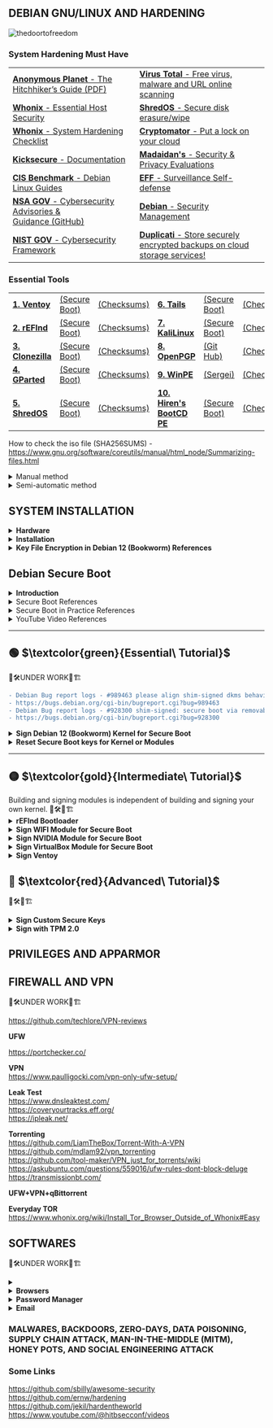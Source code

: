 ## DEBIAN GNU/LINUX AND HARDENING

![thedoortofreedom](https://github.com/RENANZG/My-Debian-GNU-Linux/assets/53377291/f24266c3-b530-4586-adaa-55bbd808f7eb)


### System Hardening Must Have
<table>
  <tr>
   <td><a href="https://anonymousplanet.org/" target="_blank"><b>Anonymous Planet</b> - The Hitchhiker’s Guide</a><a href="https://anonymousplanet.org/export/guide.pdf" target="_blank">&nbsp(PDF)</a></td>
   <td><a href="https://www.virustotal.com/gui/home/upload" target="_blank"><b>Virus Total</b> - Free virus, malware and URL online scanning</a></td>
  </tr>
   <tr>
  <td><a href="https://www.whonix.org/wiki/Essential_Host_Security" target="_blank"><b>Whonix</b> - Essential Host Security</a></td>
  <td><a href="https://github.com/PartialVolume/shredos.x86_64" target="_blank"><b>ShredOS</b> - Secure disk erasure/wipe</a></td>
  </tr>
  <tr>
  <td><a href="https://www.whonix.org/wiki/System_Hardening_Checklist" target="_blank"><b>Whonix</b> - System Hardening Checklist</a></td>
  <td><a href="https://cryptomator.org/" target="_blank"><b>Cryptomator</b> - Put a lock on your cloud</a></td>
  </tr>
  <tr>
  <td><a href="https://www.kicksecure.com/wiki/Documentation" target="_blank"><b>Kicksecure</b> - Documentation</a></td>
  <td><a href="https://madaidans-insecurities.github.io/"><b>Madaidan's</b> - Security & Privacy Evaluations</a></td>
  </tr>
  <tr>
  <td><a href="https://www.cisecurity.org/benchmark/debian_linux" target="_blank"><b>CIS Benchmark</b> - Debian Linux Guides</a></td>
  <td><a href="https://ssd.eff.org/" target="_blank"><b>EFF</b> - Surveillance Self-defense</a></td>
  </tr>
  <tr>
  <td><a href="https://www.nsa.gov/Press-Room/Cybersecurity-Advisories-Guidance" target="_blank"><b>NSA GOV</b> - Cybersecurity Advisories & Guidance</a><a href="https://github.com/nsacyber" target="_blank">&nbsp(GitHub)</a></td>
  <td><a href="https://wiki.debian.org/SecurityManagement" target="_blank"><b>Debian</b> - Security Management</a></td>
  </tr>
  <tr>
  <td><a href="https://www.nist.gov/cyberframework" target="_blank"><b>NIST GOV</b> - Cybersecurity Framework</a></td>
  <td><a href="https://www.duplicati.com/" target="_blank"><b>Duplicati</b> - Store securely encrypted backups on cloud storage services!</a></td>
    </tr>
</table>

### Essential Tools
<table>
  <tr>
    <td><a href="https://www.ventoy.net/en/download.html" target="_blank"><b>1. Ventoy</b></a></td>
    <td><a href="https://www.ventoy.net/en/doc_secure.html" target="_blank">(Secure Boot)</a></td>
    <td><a href="https://www.ventoy.net/en/download.html" target="_blank">(Checksums)</a></td>
     <td><a href="https://tails.net/news/new_domain/index.en.html" target="_blank"><b>6. Tails</b></a></td>
    <td><a href="https://tails.net/contribute/design/UEFI/archive/" target="_blank">(Secure Boot)</a></td>
    <td><a href="https://tails.net/install/index.en.html" target="_blank">(Checksums)</a></td>
  </tr>
<tr>
   <td><a href="http://www.rodsbooks.com/refind/getting.html" target="_blank"><b>2. rEFInd</b></a></td>
    <td><a href="http://www.rodsbooks.com/refind/secureboot.html" target="_blank">(Secure Boot)</a></td>
    <td><a href="https://sourceforge.net/p/refind/code/ci/master/tree/" target="_blank">(Checksums)</a></td> 
    <td><a href="https://www.kali.org/get-kali/#kali-installer-images" target="_blank"><b>7. KaliLinux</b></a></td>
    <td><a href="" target="_blank">(Secure Boot)</a></td>
    <td><a href="" target="_blank">(Checksums)</a></td>
  </tr>
 <tr>
    <td><a href="https://clonezilla.org/downloads.php" target="_blank"><b>3. Clonezilla</b></a></td>
    <td><a href="https://clonezilla.org/downloads.php" target="_blank">(Secure Boot)</a></td>
    <td><a href="https://clonezilla.org/downloads.php" target="_blank">(Checksums)</a></td>
    <td><a href="https://www.openpgp.org/software/" target="_blank"><b>8. OpenPGP</b></a></td>
    <td><a href="https://github.com/OpenPGP/openpgp.org" target="_blank">(Git Hub)</a></td>
    <td><a href="https://keys.openpgp.org/" target="_blank">(Checksums)</a></td>
  </tr>
  <tr>
    <td><a href="https://gparted.org/livecd.php" target="_blank"><b>4. GParted</b></a></td>
    <td><a href="https://gparted.org/download.php" target="_blank">(Secure Boot)</a></td>
    <td><a href="https://gparted.org/gpg-verify.php" target="_blank">(Checksums)</a></td>
    <td><a href="https://learn.microsoft.com/en-us/windows-hardware/manufacture/desktop/winpe-intro?view=windows-11" target="_blank"><b>9. WinPE</b></a></td>
    <td><a href="https://sergeistrelec.name/" target="_blank">(Sergei)</a></td>
    <td><a href="https://sergeistrelec.name/version_history_en.html" target="_blank">(Checksums)</a></td>
  </tr>
  <tr>
    <td><a href="https://github.com/PartialVolume/shredos.x86_64" target="_blank"><b>5. ShredOS</b></a></td>
    <td><a href="" target="_blank">(Secure Boot)</a></td>
    <td><a href="" target="_blank">(Checksums)</a></td>
    <td><a href="https://www.hirensbootcd.org/" target="_blank"><b>10. Hiren's BootCD PE</b></a></td>
    <td><a href="" target="_blank">(Secure Boot)</a></td>
    <td><a href="https://www.hirensbootcd.org/download/" target="_blank">(Checksums)</a></td>
   </tr>
</table>

How to check the iso file (SHA256SUMS) - https://www.gnu.org/software/coreutils/manual/html_node/Summarizing-files.html  
<details>
<summary>Manual method</summary>  
<p>The SHA-256 checksum hashes in a file called SHA256SUMS in the same directory listing as the download page.</p>
<p>First open a terminal and go to the correct directory to check a downloaded iso file:  </p>
<p>cd download_directory  </p>
<p>Then run the following command from within the download directory.  </p>
<p>sha256sum name.iso  </p>
<p>sha256sum should then print out a single line after calculating the hash:  </p>
<p>sdd31231c0421be56f39c7a31245c423fgcc3b048ds321a3e83d2c4d714fa9a76 *name.iso  </p>
<p>Compare the hash (the alphanumeric string on left) that your machine calculated with the corresponding hash in the SHA256SUMS file.  </p>
</details>

</table>
<details>
<summary>Semi-automatic method</summary>  
<p>First download the SHA256SUMS and SHA256SUMS.gpg files to the same directory as the iso. Then run the following commands in a terminal.  </p>
<p>cd download_directory  </p>
<p>sha256sum -c SHA256SUMS 2>&1 | grep OK  </p>
<p>The sha256sum line should output a line such as:  </p>
<p>name.iso: OK  </p>
<p>If the OK for your file appears, that indicates the hash matches.  </p>
</details>  

## SYSTEM INSTALLATION 


<details>
<summary><b>Hardware</b></summary>  
<p></p>

• Points to check:
1.Security  
https://en.wikipedia.org/wiki/Hardware-based_full_disk_encryption    

2.Compatibility  
https://linux-hardware.org    

3.Performance  

4.Cost benefit  

<br></br>
</details>  

<details>
<summary><b>Installation</b></summary>  
<p></p>

• Installation Guides:  
Linux on UEFI:A Quick Installation Guide  
http://www.rodsbooks.com/linux-uefi/  
Linux Dabbler - Scripts to run after installing debian  
https://github.com/linuxdabbler/debian-install-scripts  
Nilsmeyer - An ansible role for bootstrapping new Debian based systems, including setting up partitions, file systems, encryption (luks), RAID and LVM  
https://github.com/nilsmeyer/ansible-debootstrap  

• Partitioning scenarios: advantages and disadvantages:
https://wiki.archlinux.org/title/dm-crypt/Encrypting_an_entire_system  
https://wiki.archlinux.org/title/dm-crypt/Device_encryption#top-page   

• Encryption:
https://wiki.archlinux.org/title/Security      
https://wiki.archlinux.org/title/Data-at-rest_encryption    
https://en.wikipedia.org/wiki/Disk_encryption#Implementations    

<br></br>
</details>  

<details>
<summary><b>Key File Encryption in Debian 12 (Bookworm) References</b></summary> 
<ul>
<li>https://github.com/aomgiwjc/Unix-Bootstrap-Installs/wiki/Debian-BTRFS-Luks-Encryption-Installation-Method---Jan.-2023</li>
<li>https://cloudkid.fr/unlock-a-luks-partition-with-a-usb-key</li>
<li>https://blog.fidelramos.net/software/unlock-luks-usb-drive</li>
<li>https://tqdev.com/2022-luks-with-usb-unlock</li>
<li>https://www.willhaley.com/blog/unlock-luks-volumes-with-usb-key</li>
<li>https://www.dwarmstrong.org/fde-debian</li>
<li>https://www.cyberciti.biz/hardware/cryptsetup-add-enable-luks-disk-encryption-keyfile-linux</li>
<li>https://github.com/aomgiwjc/Unix-Bootstrap-Installs.wiki.git</li>
</ul>
<br></br>
</details>  

## Debian Secure Boot 

<details>
<summary><b>Introduction</b></summary>  
<p></p>

    "Most modern systems will ship with SB enabled - they will not run any unsigned code by default, but it is possible to change the firmware configuration to either disable SB or to enroll extra signing keys." "The whole point of Secure Boot is to prevent malware from gaining control of the computer. Therefore, when booting with Secure Boot active, Fedora 18 and later, Ubuntu 16.04 and later, and probably other distributions restrict actions that some Linux users take for granted. For instance, Linux kernel modules must be signed, which complicates use of third-party kernel drivers, such as Nvidia's and AMD/ATI's proprietary video drivers. More recent kernels may, if Secure Boot is active, also check that they were launched from a boot loader that honors Secure Boot, and shut down if this was not the case.    
    To launch a locally-compiled kernel, you must sign it with a MOK and register that MOK with the system. (In both cases, you can register a hash rather than sign the binary; but this approach results in an ever-growing database in NVRAM, which is undesirable.) The extent of such restrictions is entirely up to those who develop and sign the boot loader launched by Shim and the kernel launched by that boot loader, though. Some distributions ship kernels that are relatively unencumbered by added security restrictions.  
    As a practical matter, if you want to use Shim, you have two choices: You can run a distribution that provides its own signed version of Shim, such as Fedora 18 or later or Ubuntu 12.10 or later; or you can run a signed version from such a distribution or from another source, add your own MOK, and sign whatever binaries you like. This first option is quite straightforward if you happen to want to use a distribution that ships with Shim, and it requires little extra elaboration." "If you want to build and run your own kernel (e.g. for development or debugging), then you will obviously end up making binaries that are not signed with the Debian key. If you wish to use those binaries, you will need to either sign them yourself and enroll the key used with MOK or disable SB."    
<p></p>
</details>  

<details>
<summary>Secure Boot References</summary>  
<ul>
<li>https://www.rodsbooks.com/efi-bootloaders</li>
<li>https://www.rodsbooks.com/efi-bootloaders/controlling-sb.html</li>
<li>https://www.rodsbooks.com/efi-bootloaders/secureboot.html</li>
<li>https://wiki.ubuntu.com/UEFI/SecureBoot</li>
<li>https://wiki.ubuntu.com/UEFI/SecureBoot/DKMS</li>
<li>https://www.debian.org/security/2020-GRUB-UEFI-SecureBoot/index.en.html</li>
<li>https://kernel-team.pages.debian.net/kernel-handbook/</li>
<li>https://docs.kernel.org/admin-guide/module-signing.html</li>
<li>https://www.openssl.org/docs/man1.0.2/man1/openssl-req.html</li>
<li>https://www.elstel.org/debcheckroot</li>
<li>https://www.kicksecure.com/wiki/Verified_Boot</li>
<li>https://0pointer.net/blog/authenticated-boot-and-disk-encryption-on-linux.html</li>
<li>https://stack.nexedi.com/P-VIFIB-Enhanced.UEFI.Secure.Boot.Debian</li>
</li>https://www.kernel.org/doc/html/v4.20/admin-guide/module-signing.html</li>
<li>https://wiki.archlinux.org/title/Unified_Extensible_Firmware_Interface/Secure_Boot</li>
<li>https://github.com/nsacyber/TrustedSHIM</li>
<li>https://github.com/nsacyber/HIRS</li>
<li>https://manpages.debian.org/stretch/keyutils/keyctl.1.en.html</li>
<li>https://manpages.debian.org/testing/pesign/pesign.1.en.html</li>
<li>https://manpages.debian.org/testing/libnss3-tools/index.html</li>
<li><a href="https://media.defense.gov/2020/Sep/15/2002497594/-1/-1/0/CTR-UEFI-Secure-Boot-Customization-UOO168873-20.PDF" target="_blank">NSA - Cybersecurity Technical Report PDF</a></li>
</ul>
</details>  

<details>
<summary>Secure Boot in Practice References</summary>  
<ul>
<li>https://www.rodsbooks.com/efi-bootloaders/secureboot.html#using_signed</li>
<li>https://www.rodsbooks.com/efi-bootloaders/controlling-sb.html</li>
<li>https://www.rodsbooks.com/efi-bootloaders/sb-modules.html</li>
<li>https://wiki.debian.org/SecureBoot</li>
<li>https://github.com/sitmsiteman/secure-boot-in-debian-based-distro</li>
<li>https://github.com/Batu33TR/secureboot-mok-keys</li>
<li>https://github.com/M-P-P-C/Signing-an-Ubuntu-Kernel-for-Secure-Boot</li>
<li>https://mjg59.dreamwidth.org/18945.html</li>
<li>https://medium.com/@vvvrrooomm/practical-secure-boot-for-linux-d91021ae6471</li>
<li>https://askubuntu.com/questions/762254/why-do-i-get-required-key-not-available-when-install-3rd-party-kernel-modules</li>
<li>https://help.eset.com/efs/8.1/en-US/secure-boot.html</li>
<li>https://help.ggcircuit.com/knowledge/how-to-inject-custom-secure-boot-keys-example</li>
<li>https://www.lastdragon.net/?p=2513</li>
<li>https://blogs.oracle.com/linux/post/the-machine-keyring</li>
<li>https://paldan.altervista.org/signed-linux-kernel-deb-creation-how-to/?doing_wp_cron=1690057748.1645970344543457031250 </li>
<li>https://www.linuxjournal.com/content/take-control-your-pc-uefi-secure-boot</li>
<li>https://access.redhat.com/documentation/de-de/red_hat_enterprise_linux/8/html/managing_monitoring_and_updating_the_kernel/signing-a-kernel-and-modules-for-secure-boot_managing-monitoring-and-updating-the-kernel</li>
</ul>
</details>  

<details>
<summary>YouTube Video References</summary>  
<ul>
<li>Use UEFI Secure Boot NOW! (Trafotin)](https://www.youtube.com/watch?v=Mqh9o8YY2dg)</li>
<li>Best Practices for UEFI Secure Boot Customization (UEFIForum)](https://www.youtube.com/watch?v=WBemkwMHLJM)</li>
<li>Secure Boot from A to Z (The Linux Foundation)](https://www.youtube.com/watch?v=jtLQ8SzfrDU)</li>
<li>Secure Boot. In Debian. In Buster. Really (DebConf Videos)](https://www.youtube.com/watch?v=_3mwK6AXo_k)</li>
<li>EFI secure boot con Debian 11 (La cueva del ultimo dragon Last Dragon)](https://www.youtube.com/watch?v=33-CL2fBvlE)</li>
<li>Automating Secure Boot testing(FOSDEM)](https://www.youtube.com/watch?v=qtyRR-KbXYQ)</li>
</ul>
</details> 

------------------------------------------------------------------------------------------------------------------------------------------

## :green_circle: $\textcolor{green}{Essential\ Tutorial}$  

👷🛠️UNDER WORK🚧🏗    
```diff
- Debian Bug report logs - #989463 please align shim-signed dkms behaviour with Ubuntu  
- https://bugs.debian.org/cgi-bin/bugreport.cgi?bug=989463  
- Debian Bug report logs - #928300 shim-signed: secure boot via removable media path unavailable  
- https://bugs.debian.org/cgi-bin/bugreport.cgi?bug=928300  
```  
<DIV class="section" id="VERDE">
<details>
<summary><b>Sign Debian 12 (Bookworm) Kernel for Secure Boot</b></summary>  
<p></p>

<b>1.First steps </b>   

Has the system booted via Secure Boot?
```
$ su -
Password:
# mokutil --sb-state
SecureBoot enabled
```
or
```
$ sudo mokutil --sb-state
SecureBoot enabled
```
What keys are on my system?
```
$ sudo mokutil --list-enrolled
or
$ sudo mokutil --list-enrolled | grep Subject:
```

Also the command <ins>modinfo</ins> prints the signature if available, for example:
```
# modinfo /lib/modules/6.1.0-11-amd64/kernel/mm/zsmalloc.ko 
```

<b>2.Place to auto-generated MOK</b>

MOK - Machine Owner Key

<details>
<summary><b>Introduction</b></summary>  
The use of mokutil that's most relevant to this page is to import a MOK. In this context, importing refers to storing a MOK in the computer's NVRAM, along with a flag to tell Shim and MokUtil that the MOK is there and ready to be enlisted when you next reboot the computer. Keys can be added and removed in the MOK list by the user, entirely separate from the distro CA key. Unlike Debian, Ubuntu has chosen to place their auto-generated MOK at "/var/lib/shim-signed/mok/", which some software--such as Oracle's virtualbox package -expect to be present. Note that using this same location may result in future conflicts. Warning: The MOK.key file is extremely sensitive! An attacker who gains access to it could generate binaries that your computer would accept as authorized. You should change permissions to prevent unauthorized access, and ideally store it on an encrypted external storage medium and unplug it when you're not signing binaries.If you see the key there (consisting of the files MOK.der, MOK.pem and MOK.priv) then you can use these, rather than creating your own.
</details>

First make sure the key doesn't exist yet:
```
$ ls /var/lib/shim-signed/mok/
```
To create a folder to MOK key:
```
$ su -
# mkdir -p /var/lib/shim-signed/mok/
```
You can choose another place like "/etc/mok_key/" since there is no standard location at the moment.
```
# mkdir -p /etc/mok_key/
```

<b>3.Generating a new key</b>

Before you create the public and private key for signing the kernel, you need to access the folder you created to be the destination of the keys:
```
# cd /var/lib/shim-signed/mok/
or
# cd /etc/mok_key/
```
Then create the public (MOK Crtificate .der) and private key (MOK Signing Key .priv) for signing the kernel and already convet DER to PEM format:
```
# openssl req -config ./mokconfig.cnf -new -x509 -newkey rsa:2048 -nodes -days 36500 -outform DER -keyout "MOK.priv" -out "MOK.der" -subj "/CN=ShimSigned/"
# ls -l /var/lib/shim-signed/mok/
total 12
-rw-r--r-- 1 root root  787  MOK.der
-rw-r--r-- 1 root root 1123  MOK.pem
-rw------- 1 root root 1854  MOK.priv
```
--------------------------------------------------------------
or alternatively:
```
# openssl req -new -x509 -newkey rsa:2048 -keyout MOK.priv -outform DER -out MOK.der -days 36500 -subj "/CN=ShimSigned/"
```
Convert the key also to PEM format (<ins>mokutil</ins> needs DER, <ins>sbsign</ins> needs PEM):
```
# openssl x509 -in MOK.der -inform DER -outform PEM -out MOK.pem
```

This commands will create both the private and public part of the certificate to sign things. You need both files to sign; and just the public part (MOK.der) to enroll the key in shim.

--------------------------------------------------------------
<b>4.Enrolling your key</b>

Enroll the key to your shim installation:

```
$ cd /var/lib/shim-signed/mok/
$ sudo mokutil --import MOK.der
```
or
```
$ sudo mokutil --import /var/lib/shim-signed/mok/MOK.der # prompts for just one-time password

```
You will be asked for a one-time <b>password (remember it and type it correctly)</b>, you will just use it to confirm your key selection in the next step (you won't need this password beyond this point, though), so choose any.

<b>5.Restart and finsh the process</b>

Restart your system. Changes to the MOK keys may only be confirmed directly from the console at boot time. You will encounter a blue screen of a tool called MOKManager. Select "Enroll MOK" and then "View key". Make sure it is your key you created in step 3. Afterwards continue the process and you must enter the password which you provided in step 4. Continue with booting your system.

Verify your key is already enrolled, if the MOK was loaded correctly, with:
```
$ sudo mokutil --list-enrolled
```
```
or
$ sudo mokutil --test-key /var/lib/shim-signed/mok/MOK.der
```
Others commands
```
$ sudo cat /proc/keys
# sbverify --list /boot/vmlinuz-6.1.0-11-amd64
# sbverify --cert /etc/mok_key/mok.crt /boot/vmlinuz-6.1.0-11-amd64
```
<b>6.Sign your installed kernel (or bootloader, or module)</b>

<DIV class="subsection" id="6.1" >
<details>
<summary><b>6.1 Modern Method: </b> Signing the Debian kernel modules with DKMS</summary> 

Building Debian kernel modules with DKMS. The dkms frameworks allows building kernel modules "on the fly" on the local system instead of building them centrally on the Debian infrastructure, DKMS could automatically sign kernel updated modules. If you install the kernel modules through the apt repository, chances are that modules have already been signed by the DKMS signing key. In that case, the traditional method won't work. And the thing you only need to do is to enroll the DKMS signing key into your machine. On systems that use SecureBoot, you will need a Machine Owner Key (MOK) to load DKMS modules. Generate it, enroll it, sign modules with it and then you will be able to load the signed modules. 

It depends on the dkms package:
```
$ sudo apt install dkms
```

In order for dkms to automatically sign kernel modules, it must be told which key to sign the module with. This is done by adding two configuration values to "/etc/dkms/framework.conf", adjusting paths as required:

  mok_signing_key="/var/lib/shim-signed/mok/MOK.priv"
  mok_certificate="/var/lib/shim-signed/mok/MOK.der"

<\details>

<DIV class="subsubsection" id="6.2.1">
<details>
<summary>DKMS Sign Helper</summary>  
<p></p>
If these values are provided and dkms is able to build modules but does not attempt to sign them, then it is likely that sign_tool is missing. This is more common in older and/or custom kernels.
In "/etc/dkms/framework.conf", add:
```
sign_tool="/etc/dkms/sign_helper.sh"
```
Create "/etc/dkms/sign_helper.sh" with:
```
/lib/modules/"$1"/build/scripts/sign-file sha512 /root/.mok/client.priv /root/.mok/client.der "$2"
```
Set Linux kernel info variables
```
$ VERSION="$(uname -r)"
$ SHORT_VERSION="$(uname -r | cut -d . -f 1-2)"
$ MODULES_DIR=/lib/modules/$VERSION
$ KBUILD_DIR=/usr/lib/linux-kbuild-$SHORT_VERSION
```
<\details> 

<DIV class="subsubsection" id="6.2.2">
<details>
<summary>Making DKMS modules signing by DKMS signing key usable with the secure boot</summary>  
<p></p>
If you install the kernel modules through the apt repository, chances are that modules have already been signed by the DKMS signing key. In that case, the traditional method won't work. And the thing you only need to do is to enroll the DKMS signing key into your machine. Here is how we can do that:

First, use the method mentioned in Verifying if a module is signed to check if the modules are signed by DKMS signing key.

Next, find the location of the mok signing key and mok certificate. You can view the location in /etc/dkms/framework.conf, and the default location is /var/lib/dkms.

Then, run the following command to enroll the key into the machine:
```
$ sudo mokutil --import /var/lib/dkms/mok.pub # prompts for one-time password and /var/lib/mok.pub can be changed, if mok certificate isn't located there.
$ sudo mokutil --list-new # recheck your key will be prompted on next boot

<rebooting machine then enters MOK manager EFI utility: enroll MOK, continue, confirm, enter password, reboot>

$ sudo dmesg | grep cert # verify your key is loaded
```
<\details> 
</DIV>
</DIV>
</DIV>

<DIV class="subsection" id="6.2">  
<details>  
<summary><b>6.2 Traditional Method:</b> signing the Debian kernel with sbsigntool</summary>  
<p></p>

Building and signing modules is independent of building and signing your own kernel. To sign a custom kernel or any other EFI binary you want to have loaded by shim (PEM), you’ll need to use a different command: sbsign (PEM). In this case, we’ll need the certificate in a different format, <ins>mokutil</ins> needs DER, <ins>sbsign</ins> needs PEM. Convert the certificate into PEM (.der to .pem), for example:
```
$ sudo openssl x509 -in MOK.der -inform DER -outform PEM -out MOK.pem

```
For example, use it to sign our Kernel:
```
$ sudo sbsign --key MOK.priv --cert MOK.pem "/boot/vmlinuz-$VERSION" --output "/boot/vmlinuz-$VERSION.tmp"
$ sudo mv "/boot/vmlinuz-$VERSION.tmp" "/boot/vmlinuz-$VERSION"
```
For example, use it to sign our EFI binary:
```
$ sudo sbsign --key MOK.priv --cert MOK.pem my_binary.efi --output my_binary.efi.signed
```

Sign the installed Kernel using the key created according to the location you gave it, this will create a new signed vmlinuz. Sign vmlinuz using sbsign,it should be at /boot/vmlinuz-[KERNEL-VERSION]:

To check your Kernel version, you can also use the command:
```
$ uname -r
```
Signing vmlinuz (kernel) using sbsign:
```
$ sudo sbsign --key MOK.priv --cert MOK.pem /boot/vmlinuz-[KERNEL-VERSION] --output /boot/vmlinuz-[KERNEL-VERSION].signed
*for example*
$ sudo sbsign --key /var/lib/shim-signed/mok/MOK.priv --cert /var/lib/shim-signed/mok/MOK.pem "/boot/vmlinuz-6.1.0-11-amd64" --output "/boot/vmlinuz-6.1.0-11-amd64.tmp"
```
You can also signing your grubx64.efi (bootloader) using sbsign:
```
$ sudo sbsign --key MOK.priv --cert MOK.pem my_binary.efi --output my_binary.efi.signed
```
------------------------------------------------------------------------
or alternatively:
```
$ cd /var/lib/shim-signed/mok/
$ sudo sbsign --key MOK.priv --cert MOK.pem "/boot/vmlinuz-[KERNEL-VERSION] --output "/boot/vmlinuz-[KERNEL-VERSION].tmp"
```
------------------------------------------------------------------------
Copy the initram of the unsigned kernel, so we also have an initram for the signed one.This will create a new signed vmlinuz: remove the unsigned one and restore the original name of the signed one:
```
$ sudo mv "/boot/vmlinuz-$VERSION.tmp" "/boot/vmlinuz-[KERNEL-VERSION]"
for example
$ sudo mv "/boot/vmlinuz-6.1.0-11-amd64.tmp" "/boot/vmlinuz-6.1.0-11-amd64"
```
------------------------------------------------------------------------
or alternatively:
```
$ sudo cp /boot/initrd.img-[KERNEL-VERSION]{,.signed}
```
or alternatively:
```
$ sudo rm /boot/initrd.img-[KERNEL-VERSION]
$ sudo mv whatever/boot/initrd.img-[KERNEL-VERSION]{,.signed} /boot/
```
------------------------------------------------------------------------
Update your grub-config
```
$ sudo update-grub
```
Reboot your system and select the signed kernel. If booting works, you can remove the unsigned kernel:
```
$ sudo mv /boot/vmlinuz-[KERNEL-VERSION]{.signed,}
$ sudo mv /boot/initrd.img-[KERNEL-VERSION]{.signed,}
$ sudo update-grub
```
Now your system should run under a signed kernel and upgrading GRUB2 works again. If you want to upgrade the custom kernel, you can sign the new version easily by following above steps again from step seven on. Thus BACKUP the MOK-keys (MOK.der, MOK.pem, MOK.priv).  

Verifying if a module is signed. The command modinfo prints the signature if available, for example:
```
$ sudo modinfo /boot/vmlinuz-6.1.0-11-amd64
```
Others commands
```
$ sudo dmesg | grep cert
$ sudo sbverify --list /boot/vmlinuz-6.1.0-11-amd64
$ sudo sbverify --cert /etc/mok_key/mok.crt /boot/vmlinuz-6.1.0-11-amd64
```
<p></p>
</details>  
</DIV>
</DIV>
</DIV>  

<details>
<summary><b>Reset Secure Boot keys for Kernel or Modules</b></summary>  
<p></p>
Reset Key for Kernel
---UNDER WORK---
https://www.rodsbooks.com/efi-bootloaders/controlling-sb.html#setuputil

"The ASUS permits to you restore the default keys, so this isn't really vital if you're starting from the factory defaults with this model; but if yours doesn't offer such a reset-to-defaults option or if you've modified the keys, saving them may be prudent. As the name implies, this option also erases all your Secure Boot keys. (It does not erase your MOKs, though.)"

**Reset MOK Keys for Modules**
---UNDER WORK---
https://www.rodsbooks.com/efi-bootloaders/controlling-sb.html#key-revocation

```
$ sudo mokuitil --sb-state
  SecureBoot disabled
```
```
$ sudo mokutil --disable-validation
```
Backup. Exports to list (ideally store it on an encrypted external storage medium).
```
$ sudo mokutil --export
```
Shows all keys.
```
$ sudo ls -1 MOK*
```
Shows you keys enrolled.
```
$ sudo mokutil --list-enrolled | grep Subject:
```
Delete those not enrolled to maintain secure boot.
```
$ sudo mokutil --delete MOK-0001.der
```
To remove all (MOKs being a list and not just a single MOK, you can make the shim trust keys from several different vendors, allowing dual and multi-boot)
```
$ sudo mokutil --reset --mok
```
```
$ sudo mokutil --reset
```
Uninstall the modules, if it was made with script "make".
```
$ cd ~/realtekwifi
$ sudo make uninstall
```
Reset de modules and unload them in Kernel
```
$ sudo depmod 
$ sudo update-initramfs -u -k all
```
</details>   

------------------------------------------------------------------------------------------------------------------------------------------

## :yellow_circle: $\textcolor{gold}{Intermediate\ Tutorial}$  
<p></p>
Building and signing modules is independent of building and signing your own kernel.
👷🛠️🚧🏗  

<details>
<summary><b>rEFInd Bootloader</b></summary>  
<p></p>
https://wiki.ubuntu.com/EFIBootLoaders  

</details>   

<details>
<summary><b>Sign WIFI Module for Secure Boot</b></summary>  
<p></p>
  
</details> 

<details>
<summary><b>Sign NVIDIA Module for Secure Boot</b></summary>  
<p></p>
https://github.com/NVIDIA/open-gpu-kernel-modules  
https://askubuntu.com/questions/1023036/how-to-install-nvidia-driver-with-secure-boot-enabled    
  
Download the latest driver from the NVIDIA website: https://www.geforce.com/drivers.

Create a new pair of private key (Nvidia.key) and public key (Nvidia.der) by running the command:

`openssl req -new -x509 -newkey rsa:2048 -keyout PATH_TO_PRIVATE_KEY -outform DER -out PATH_TO_PUBLIC_KEY -nodes -days 36500 -subj "/CN=Graphics Drivers"`
Example:

`openssl req -new -x509 -newkey rsa:2048 -keyout /home/itpropmn07/Nvidia.key -outform DER -out /home/itpropmn07/Nvidia.der -nodes -days 36500 -subj "/CN=Graphics Drivers"`
Enroll the public key (nvidia.der) to MOK (Machine Owner Key) by entering the command:

`sudo mokutil --import PATH_TO_PUBLIC_KE`
Example:

`sudo mokutil --import /home/itpropmn07/Nvidia.der`
This command requires you to create a password for enrolling. Afterwards, reboot your computer, in the next boot, when the system asks you to enroll, you enter the password you created in this step to enroll it. Read more: https://sourceware.org/systemtap/wiki/SecureBoot

For installing the NVidia driver for the first time, you need to disable the Nouveau kernel driver by entering the command:

`echo options nouveau modeset=0 | sudo tee -a /etc/modprobe.d/nouveau-kms.conf; sudo update-initramfs -u`

Reboot.

Install the driver by entering the command:

`sudo sh ./XXXXXX.run -s --module-signing-secret-key=PATH_TO_PRIVATE_KEY --module-signing-public-key=PATH_TO_PUBLIC_KEY`

where:

XXXXXX: name of file installer (downloaded from NVIDIA).

PATH_TO_PRIVATE_KEY: full path to private key. If you place it in your home folder, use /home/USER_NAME/ instead of ~.

PATH_TO_PUBLIC_KEY: full path to public key. If you place it in your home folder, use /home/USER_NAME/ instead of ~.

Example:

`sudo sh ./NVIDIA-Linux-x86_64-390.67.run -s --module-signing-secret-key=/home/itpropmn07/Nvidia.key --module-signing-public-key=/home/itpropmn07/Nvidia.der`

Done.
  
</details> 

<details>
<summary><b>Sign VirtualBox Module for Secure Boot</b></summary>  
<p></p>
References
https://wiki.debian.org/SecureBoot    
https://ubuntu.com/blog/how-to-sign-things-for-secure-boot    
https://askubuntu.com/questions/760671/could-not-load-vboxdrv-after-upgrade-to-ubuntu-16-04-and-i-want-to-keep-secur/768310#768310    
https://stegard.net/2016/10/virtualbox-secure-boot-ubuntu-fail    
https://gist.github.com/reillysiemens/ac6bea1e6c7684d62f544bd79b2182a4    

<p></p>
How to get VirtualBox working without simply disabling UEFI Secure Boot  

1. You can create a personal public/private RSA key pair to sign the kernel modules. You can chose to store the key/pair, for example, in the <ins>/var/lib/shim-signed/modules/</ins> directory.

```
$ sudo mkdir /var/lib/shim-signed/modules
```
Create a new pair of private key (VirtualBox.priv) and public key (VirtualBox.der). For sing the module, depending on your platform, the exact location of `sign-file` might vary. In Debian 12 (Bookworm) it was in <ins>/usr/src/linux-headers-[KERNEL-VERSION]/scripts/sign-file</ins> .

```
$ sudo openssl req -config ./sign-file -new -x509 -newkey rsa:2048 -nodes -days 36500 -outform DER -keyout "/var/lib/shim-signed/modules/VirtualBox.priv" -out "/var/lib/shim-signed/modules/VirtualBox.der" -subj "/CN=Modules/"
$ ls -l /var/lib/shim-signed/modules/
total 8
-rw-r--r-- 1 root root  779 VirtualBox.der
-rw------- 1 root root 1704 VirtualBox.priv
```

2. Sign the module 

Where is the module?
```
$ sudo modinfo -n vboxdrv
  /lib/modules/6.1.0-12-amd64/misc/vboxdrv.ko
```
For sing the module, depending on your platform, the exact location of `sign-file` might vary. In Debian 12 (Bookworm) it was in <ins>/usr/src/linux-headers-[KERNEL-VERSION]/scripts/sign-file</ins>

```
$ uname -r
  6.1.0-12-amd64
$ /usr/src/linux-headers-6.1.0-12-amd64/scripts/sign-file 
Usage: scripts/sign-file [-dp] <hash algo> <key> <x509> <module> [<dest>]
       scripts/sign-file -s <raw sig> <hash algo> <x509> <module> [<dest>]
```
```
$ sudo /usr/src/linux-headers-6.1.0-12-amd64/scripts/sign-file sha256 /var/lib/shim-signed/modules/VirtualBox.priv /var/lib/shim-signed/modules/VirtualBox.der /lib/modules/6.1.0-12-amd64/misc/vboxdrv.ko
$ sudo modinfo vboxdrv
(...)
signer:         Modules
sig_key:        XX:XX:XX:XX...
sig_hashalgo:   sha256
signature:      XX:XX:XX:XX...
(...)
```

3. Enroll the public key (VirtualBox.der) to MOK (Machine Owner Key) by entering the command:
```
$ sudo mokutil --import /var/lib/shim-signed/modules/VirtualBox.der
input password:sudo modinfo vboxdrv
input password again:
```
Recheck your key will be prompted on next boot
```
$ sudo mokutil --list-new
```
4. Reboot and check

The password in this step is a temporary use password you'll only need to remember for a few minutes. Reboot the machine. When the bootloader starts, you should see a screen asking you to press a button to enter the MOK manager EFI utility. Note that any external external keyboards won't work in this step. Select Enroll MOK in the first menu, then continue, and then select Yes to enroll the keys, and re-enter the password established in previous step. Then select OK to continue the system boot.

Verify if your key "VirtualBox" is loaded

```
$ sudo dmesg | grep cert
```

Building and signing modules is independent of building and signing your own kernel. To sign a custom kernel or any other EFI binary you want to have loaded by shim (PEM), you’ll need to use a different command: sbsign (PEM). In this case, we’ll need the certificate in a different format, <ins>mokutil</ins> needs DER, <ins>sbsign</ins> needs PEM. Convert the certificate into PEM (.der to .pem), for example:
```
$ sudo openssl x509 -in MOK.der -inform DER -outform PEM -out MOK.pem
```
For example, use it to sign our Kernel:
```
$ sudo sbsign --key MOK.priv --cert MOK.pem "/boot/vmlinuz-$VERSION" --output "/boot/vmlinuz-$VERSION.tmp"
$ sudo mv "/boot/vmlinuz-$VERSION.tmp" "/boot/vmlinuz-$VERSION"
```
For example, use it to sign our EFI binary:
```
$ sudo sbsign --key MOK.priv --cert MOK.pem my_binary.efi --output my_binary.efi.signed
```

As long as the signing key is enrolled in shim and does not contain the Object Identifier (OID) from earlier (since that limits the use of the key to kernel module signing), the binary should be loaded just fine by shim.

<p></p>
<div>
<details>
<summary><b>OpenSSL Error - No such file</b></summary>  
<p></p>
<b>Error</b>
At main.c:298:
- SSL error:FFFFFFFF80000002:system library::No such file or directory: ../crypto/bio/bss_file.c:67
- SSL error:10000080:BIO routines::no such file: ../crypto/bio/bss_file.c:75
See: <a href="https://zhuanlan.zhihu.com/p/582707348">SSL error:10000080:BIO routines::no such file: crypto/bio/bss_file.c:75</a>
See: <a href="https://stackoverflow.com/questions/70365875/error-during-creation-self-signed-ssl-with-openssl">Error during creation self-signed SSL with openSSL</a>
See: <a href="https://docs.kernel.org/admin-guide/module-signing.html">Kernel module signing facility</a>
<b>Possible cause:</b>
To sign a custom kernel or any other EFI binary you want to have loaded by shim, you’ll need to use a different command: sbsign. Unfortunately, we’ll need the certificate in a different format in this case, <ins>mokutil</ins> needs DER, <ins>sbsign</ins> needs PEM. Convert the certificate into PEM (.der to .pem):
```
$ sudo openssl x509 -in MOK.der -inform DER -outform PEM -out MOK.pem
```
Use it to sign our EFI binary:
```
sbsign --key MOK.priv --cert MOK.pem my_binary.efi --output my_binary.efi.signed
```
As long as the signing key is enrolled in shim and does not contain the Object Identifier (OID) from earlier (since that limits the use of the key to kernel module signing), the binary should be loaded just fine by shim.
<b>Using syntax by mistake:</b>
*Man Page OpenSSL:
<a href="https://www.openssl.org/docs/man1.0.2/man1/openssl-req.html">Man OpenSSL</a>
<code>
$ sudo openssl req -x509 -new -nodes -utf8 -sha256 -days 36500 -batch -config openssl.cnf -outform DER -out MOK.der -keyout MOK.priv
$ sudo openssl req -x509 -new -nodes -utf8 -sha256 -days 36500 -batch -outform DER -out MOK.der -keyout MOK.priv
$ sudo openssl req -x509 -new -nodes -utf8 -sha256 -days 36500 -batch -config openssl.cnf -outform DER -out MOK.der -keyout MOK.priv
$ sudo openssl req -x509 -new -nodes -utf8 -sha256 -days 36500 -batch -outform DER -out MOK.der -keyout MOK.priv
</code>
*Ubuntu:
<a href="https://ubuntu.com/blog/how-to-sign-things-for-secure-boot">https://ubuntu.com/blog/how-to-sign-things-for-secure-boot</a>
<code>
$ sudo openssl req -config ./openssl.cnf -new -x509 -newkey rsa:2048 -nodes -days 36500 -outform DER -keyout "MOK.priv" -out "MOK.der"
</code>
*Debian:
<code>
<a href="https://wiki.debian.org/SecureBoot">https://wiki.debian.org/SecureBoot</a>
$ sudo openssl req -new -x509 -newkey rsa:2048 -keyout MOK.priv -outform DER -out MOK.der -days 36500 -subj "/CN=My Name/"
$ sudo openssl x509 -inform der -in MOK.der -out MOK.pem
</code>
*Fedora:
<a href="https://docs.fedoraproject.org/en-US/quick-docs/kernel-build-custom/">https://docs.fedoraproject.org/en-US/quick-docs/kernel-build-custom/</a>
<code>
$ sudo openssl req -new -x509 -newkey rsa:2048 -keyout "key.pem" -outform DER -out "cert.der" -nodes -days 36500 -subj "/CN=<your name>/"
<b>Workaround:</b>
<pre>
set OPENSSL_CONF= /etc/ssl/openssl.cnf ??
sudo cat /etc/ssl/openssl.cnf
openssl_conf = openssl_init from /etc/ssl/openssl.cnf
</pre>
To sign a custom kernel or any other EFI binary you want to have loaded by shim, you’ll need to use a different command: sbsign. Unfortunately, we’ll need the certificate in a different format in this case, <ins>mokutil</ins> needs DER, <ins>sbsign</ins> needs PEM. Convert the certificate into PEM (.der to .pem):
</code>
</details>
</div>
<p></p>

5.  VirtualBox Sign Helper Script

Future kernel updates would require the updated kernels to be signed again, so it makes sense to put the signing commands in a script that can be run at a later date as necessary (DKMS package could do it automatically).

```
$ sudo touch /var/lib/shim-signed/modules/sign-vbox-modules
$ sudo nano /var/lib/shim-signed/modules/sign-vbox-modules

#!/bin/bash

for modfile in $(dirname $(modinfo -n vboxdrv))/*.ko; do
  echo "Signing $modfile"
  /usr/src/linux-headers-$(uname -r)/scripts/sign-file sha256 \
                                /var/lib/shim-signed/modules/VirtualBox.priv \
                                /var/lib/shim-signed/modules/VirtualBox.der "$modfile"
done
```
Add execution permission, and run the script above as root from the /var/lib/shim-signed/modules/ directory.
```
$ sudo -i
$ cd /var/lib/shim-signed/modules
$ chmod 700 /var/lib/shim-signed/modules/sign-vbox-modules ./sign-vbox-modules
```
Load vboxdrv module and launch VirtualBox.
```
$ modprobe vboxdrv
or
$ /sbin/modprobe vboxdrv 
```
</details> 


<details>
<summary><b>Sign Ventoy</b></summary>  

</details>   

## :red_circle: $\textcolor{red}{Advanced\ Tutorial}$  

👷🛠️🚧🏗  

<details>  
<summary><b>Sign Custom Secure Keys</b></summary>  
<p></p>
https://github.com/nsacyber/Hardware-and-Firmware-Security-Guidance/blob/master/secureboot/Linux.md  

</details>   
<details>  
<summary><b>Sign with TPM 2.0</b></summary>  
<p></p>
https://github.com/squarooticus/efi-measured-boot  
</details>  

## PRIVILEGES AND APPARMOR  


## FIREWALL AND VPN  
👷🛠️UNDER WORK🚧🏗    

https://github.com/techlore/VPN-reviews    

**UFW**  

https://portchecker.co/  

**VPN**  
https://www.paulligocki.com/vpn-only-ufw-setup/  

**Leak Test**  
https://www.dnsleaktest.com/   
https://coveryourtracks.eff.org/  
https://ipleak.net/  

**Torrenting**  
https://github.com/LiamTheBox/Torrent-With-A-VPN  
https://github.com/mdlam92/vpn_torrenting  
https://github.com/tool-maker/VPN_just_for_torrents/wiki  
https://askubuntu.com/questions/559016/ufw-rules-dont-block-deluge  
https://transmissionbt.com/  

**UFW+VPN+qBittorrent**  

  
**Everyday TOR**  
https://www.whonix.org/wiki/Install_Tor_Browser_Outside_of_Whonix#Easy   

## SOFTWARES  
👷🛠️UNDER WORK🚧🏗    

<DIV>
<details>  
<summary><b></b></summary>  
</details>  

<details>  
<summary><b>Browsers</b></summary>  
<p style="line-height: 8px;"><b>Firefox</b>  </p>
<p style="margin : 0; padding-top:0;"><b>Chromium</b>  </p>
<p style="line-height: 8px;"><b>Extensions</b>  </p>
<p"><a href="https://chrome.google.com/webstore/detail/simple-speed-dial/gpdpldlbafdmhlmcdllcjgoigmpjonfc?hl=en-US">Simple Speed Dial</a>  </p>
<p><a href="https://chrome.google.com/webstore/detail/ublock-origin/cjpalhdlnbpafiamejdnhcphjbkeiagm/related?hl=en-US">Ublock Origin</a>  </p>
<p><a href="https://chrome.google.com/webstore/detail/xbrowsersync/lcbjdhceifofjlpecfpeimnnphbcjgnc?hl=en-US">XBrowserSync</a>  </p>
<p><a href="https://chrome.google.com/webstore/detail/reader-view/ecabifbgmdmgdllomnfinbmaellmclnh/related?hl=en-US">Reaser View</a>  </p>
<p><a href="https://chrome.google.com/webstore/detail/myjdownloader-browser-ext/fbcohnmimjicjdomonkcbcpbpnhggkip">jDownloader</a>  </p>
</details>  

<details>  
<summary><b>Password Manager</b></summary>  
<a href=""></a></td>  
https://keepassxc.org/    
</details>  

<details>  
<summary><b>Email</b></summary>  
<a href=""></a></td>  
<p style="margin : 0; padding-top:0;">https://emailselfdefense.fsf.org/en/workshops.html  </p>
<p style="margin : 0; padding-top:0;">https://www.linuxbabe.com/security/encrypt-emails-gpg-thunderbird  </p>
<p style="margin : 0; padding-top:0;">https://keys.openpgp.org/about/usage  </p>
<p style="margin : 0; padding-top:0;">https://efail.de/</p>  
</details>  
</DIV>


###  MALWARES, BACKDOORS, ZERO-DAYS, DATA POISONING, SUPPLY CHAIN ATTACK, MAN-IN-THE-MIDDLE (MITM), HONEY POTS, AND SOCIAL ENGINEERING ATTACK    


### Some Links  
https://github.com/sbilly/awesome-security    
https://github.com/ernw/hardening    
https://github.com/jekil/hardentheworld    
https://www.youtube.com/@hitbsecconf/videos  

